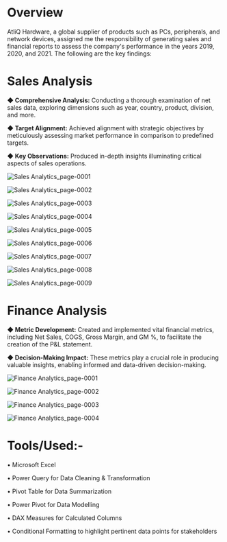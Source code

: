 # Overview
AtliQ Hardware, a global supplier of products such as PCs, peripherals, and network devices, assigned me the responsibility of generating sales and financial reports to assess the company's performance in the years 2019, 2020, and 2021. The following are the key findings:

# Sales Analysis


**◆ Comprehensive Analysis:**  Conducting a thorough examination of net sales data, exploring dimensions such as year, country, product, division, and more.

**◆ Target Alignment:**   Achieved alignment with strategic objectives by meticulously assessing market performance in comparison to predefined targets.

**◆ Key Observations:**   Produced in-depth insights illuminating critical aspects of sales operations.

![Sales Analytics_page-0001](https://github.com/aaqibbashir/Sales-and-Finance-Analysis/assets/6091987/63dda72c-4d5d-4599-90f3-094aa294934d)


![Sales Analytics_page-0002](https://github.com/aaqibbashir/Sales-and-Finance-Analysis/assets/6091987/6b090b9b-d253-472b-b672-2f2359feb964)


![Sales Analytics_page-0003](https://github.com/aaqibbashir/Sales-and-Finance-Analysis/assets/6091987/da967913-4823-4124-adb7-eea33b1ac86b)


![Sales Analytics_page-0004](https://github.com/aaqibbashir/Sales-and-Finance-Analysis/assets/6091987/466a8a76-d87b-42ae-85c5-84b533c61198)

![Sales Analytics_page-0005](https://github.com/aaqibbashir/Sales-and-Finance-Analysis/assets/6091987/5f72f3df-0f59-471f-9f3e-0a4f6dc85adb)


![Sales Analytics_page-0006](https://github.com/aaqibbashir/Sales-and-Finance-Analysis/assets/6091987/8b1d400f-df63-4005-ab12-e99b2578e49c)

![Sales Analytics_page-0007](https://github.com/aaqibbashir/Sales-and-Finance-Analysis/assets/6091987/f8f4347e-9884-4a45-8e39-7572656cd29c)


![Sales Analytics_page-0008](https://github.com/aaqibbashir/Sales-and-Finance-Analysis/assets/6091987/2d4f5af1-ca65-42bb-8931-5f066023a921)


![Sales Analytics_page-0009](https://github.com/aaqibbashir/Sales-and-Finance-Analysis/assets/6091987/156b101f-607f-46d9-a9af-739ed615a368)




# Finance Analysis
**◆ Metric Development:** Created and implemented vital financial metrics, including Net Sales, COGS, Gross Margin, and GM %, to facilitate the creation of the P&L statement.

**◆ Decision-Making Impact:** These metrics play a crucial role in producing valuable insights, enabling informed and data-driven decision-making.


 
![Finance Analytics_page-0001](https://github.com/aaqibbashir/Sales-and-Finance-Analysis/assets/6091987/9d336191-73c2-48fc-b1e4-05c2179d8134)


![Finance Analytics_page-0002](https://github.com/aaqibbashir/Sales-and-Finance-Analysis/assets/6091987/edbd90d6-d10c-4724-bf23-7fb521611a54)


![Finance Analytics_page-0003](https://github.com/aaqibbashir/Sales-and-Finance-Analysis/assets/6091987/fdb4e552-bbd7-47e0-9909-10692ef0111d)



![Finance Analytics_page-0004](https://github.com/aaqibbashir/Sales-and-Finance-Analysis/assets/6091987/0f56b391-2671-43c8-bdac-416e6dbf2f9d)



# Tools/Used:-

• Microsoft Excel

• Power Query for Data Cleaning & Transformation

• Pivot Table for Data Summarization

• Power Pivot for Data Modelling

• DAX Measures for Calculated Columns

• Conditional Formatting to highlight pertinent data points for stakeholders
